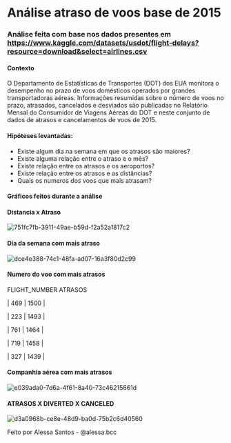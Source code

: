 # Análise atraso de voos base de 2015

### Análise feita com base nos dados presentes em https://www.kaggle.com/datasets/usdot/flight-delays?resource=download&select=airlines.csv

#### Contexto 
<p> O Departamento de Estatísticas de Transportes (DOT) dos EUA monitora o desempenho no prazo de voos domésticos operados por grandes transportadoras aéreas. Informações resumidas sobre o número de voos no prazo, atrasados, cancelados e desviados são publicadas no Relatório Mensal do Consumidor de Viagens Aéreas do DOT e neste conjunto de dados de atrasos e cancelamentos de voos de 2015.

#### Hipóteses levantadas: 
* Existe algum dia na semana em que os atrasos são maiores? 
* Existe alguma relação entre o atraso e o mês? 
* Existe relação entre os atrasos e os aeroportos? 
* Existe relação entre os atrasos e as distâncias? 
* Quais os numeros dos voos que mais atrasam?

#### Gráficos feitos durante a análise

#### Distancia x Atraso
![751fc7fb-3911-49ae-b59d-f2a52a1817c2](https://user-images.githubusercontent.com/97564327/202194542-4631fb2c-8f64-4913-83d7-c3cf75366522.png)

#### Dia da semana com mais atraso
![dce4e388-74c1-48fa-ad07-16a3f80d2c99](https://user-images.githubusercontent.com/97564327/202194934-4902e1db-1713-4d04-8e08-9b0e6a27370b.png)

#### Numero do voo com mais atrasos 
FLIGHT_NUMBER	ATRASOS
<p> | 469	| 1500 |
<p> | 223	| 1493 |
<p> | 761	| 1464 |
<p> | 719	| 1458 |
<p> | 327	| 1439 |

#### Companhia aérea com mais atrasos

![e039ada0-7d6a-4f61-8a40-73c46215661d](https://user-images.githubusercontent.com/97564327/202195548-370cf3b4-93c1-4214-85d1-19608f666e38.png)


#### ATRASOS X DIVERTED X CANCELED 

![d3a0968b-ce8e-48d9-ba0d-75b2c6d40560](https://user-images.githubusercontent.com/97564327/202195951-f88b8457-88d9-4033-afda-2e08089b669d.png)


Feito por Alessa Santos - @alessa.bcc
